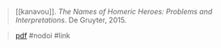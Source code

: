 > [[kanavou]]. *The Names of Homeric Heroes: Problems and Interpretations*. De Gruyter, 2015.

> [pdf](a/kanavou2015.pdf)
> #nodoi 
> #link 